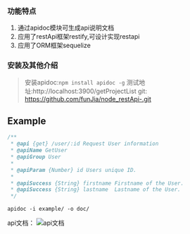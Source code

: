 ### 功能特点

1. 通过apidoc模块可生成api说明文档
2. 应用了restApi框架restify,可设计实现restapi  
3. 应用了ORM框架sequelize


### 安装及其他介绍
>安装apidoc:`npm install apidoc -g`
>测试地址:http://localhost:3900/getProjectList
>git: https://github.com/funJia/node_restApi-.git


## Example

```javascript
/**
 * @api {get} /user/:id Request User information
 * @apiName GetUser
 * @apiGroup User
 *
 * @apiParam {Number} id Users unique ID.
 *
 * @apiSuccess {String} firstname Firstname of the User.
 * @apiSuccess {String} lastname  Lastname of the User.
 */
```

`apidoc -i example/ -o doc/`

api文档： 
![api文档](http://ogmy9zsil.bkt.clouddn.com/liblog/apidoc.png "api文档")
